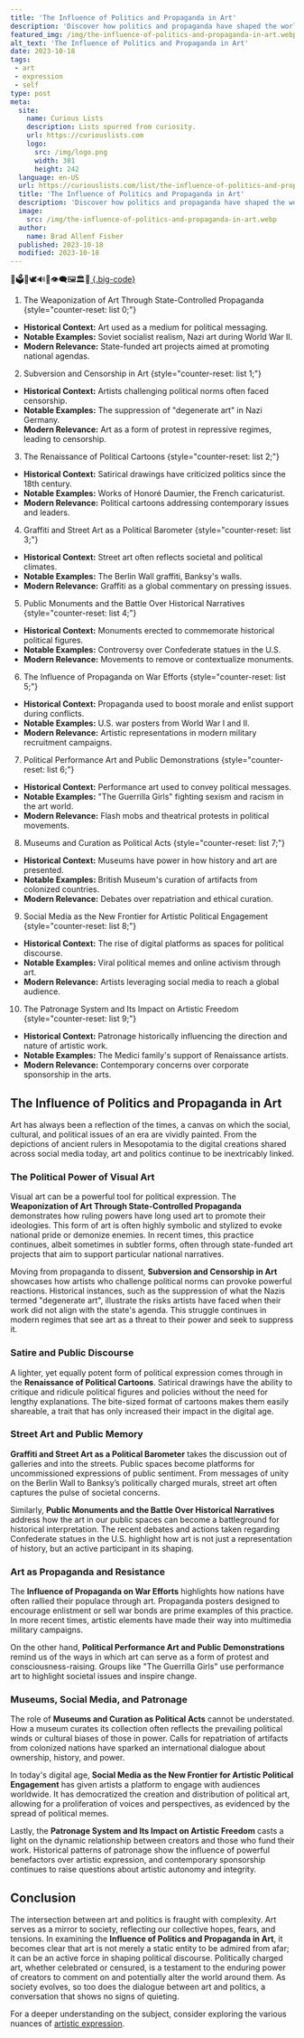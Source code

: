 ```yaml
---
title: 'The Influence of Politics and Propaganda in Art'
description: 'Discover how politics and propaganda have shaped the world of art throughout history, revealing intriguing connections and sparking curious minds.'
featured_img: /img/the-influence-of-politics-and-propaganda-in-art.webp
alt_text: 'The Influence of Politics and Propaganda in Art'
date: 2023-10-18
tags:
 - art
 - expression
 - self
type: post
meta:
  site:
    name: Curious Lists
    description: Lists spurred from curiosity.
    url: https://curiouslists.com
    logo:
      src: /img/logo.png
      width: 301
      height: 242
  language: en-US
  url: https://curiouslists.com/list/the-influence-of-politics-and-propaganda-in-art
  title: 'The Influence of Politics and Propaganda in Art'
  description: 'Discover how politics and propaganda have shaped the world of art throughout history, revealing intriguing connections and sparking curious minds.'
  image:
    src: /img/the-influence-of-politics-and-propaganda-in-art.webp
  author:
    name: Brad Allenf Fisher
  published: 2023-10-18
  modified: 2023-10-18
---
```



🎨🗳️📰🕊️🔊💭👁️‍🗨️🖼️🏛️🤔[  {.big-code}](https://curiouslists.com/list/artistic-expression-in-music-the-language-beyond-words)

1. The Weaponization of Art Through State-Controlled Propaganda {style="counter-reset: list 0;"}
  - **Historical Context:** Art used as a medium for political messaging.
  - **Notable Examples:** Soviet socialist realism, Nazi art during World War II.
  - **Modern Relevance:** State-funded art projects aimed at promoting national agendas.

2. Subversion and Censorship in Art {style="counter-reset: list 1;"}
  - **Historical Context:** Artists challenging political norms often faced censorship.
  - **Notable Examples:** The suppression of "degenerate art" in Nazi Germany.
  - **Modern Relevance:** Art as a form of protest in repressive regimes, leading to censorship.

3. The Renaissance of Political Cartoons {style="counter-reset: list 2;"}
  - **Historical Context:** Satirical drawings have criticized politics since the 18th century.
  - **Notable Examples:** Works of Honoré Daumier, the French caricaturist.
  - **Modern Relevance:** Political cartoons addressing contemporary issues and leaders.

4. Graffiti and Street Art as a Political Barometer {style="counter-reset: list 3;"}
  - **Historical Context:** Street art often reflects societal and political climates.
  - **Notable Examples:** The Berlin Wall graffiti, Banksy's walls.
  - **Modern Relevance:** Graffiti as a global commentary on pressing issues.

5. Public Monuments and the Battle Over Historical Narratives {style="counter-reset: list 4;"}
  - **Historical Context:** Monuments erected to commemorate historical political figures.
  - **Notable Examples:** Controversy over Confederate statues in the U.S.
  - **Modern Relevance:** Movements to remove or contextualize monuments.

6. The Influence of Propaganda on War Efforts {style="counter-reset: list 5;"}
  - **Historical Context:** Propaganda used to boost morale and enlist support during conflicts.
  - **Notable Examples:** U.S. war posters from World War I and II.
  - **Modern Relevance:** Artistic representations in modern military recruitment campaigns.

7. Political Performance Art and Public Demonstrations {style="counter-reset: list 6;"}
  - **Historical Context:** Performance art used to convey political messages.
  - **Notable Examples:** "The Guerrilla Girls" fighting sexism and racism in the art world.
  - **Modern Relevance:** Flash mobs and theatrical protests in political movements.

8. Museums and Curation as Political Acts {style="counter-reset: list 7;"}
  - **Historical Context:** Museums have power in how history and art are presented.
  - **Notable Examples:** British Museum's curation of artifacts from colonized countries.
  - **Modern Relevance:** Debates over repatriation and ethical curation.

9. Social Media as the New Frontier for Artistic Political Engagement {style="counter-reset: list 8;"}
  - **Historical Context:** The rise of digital platforms as spaces for political discourse.
  - **Notable Examples:** Viral political memes and online activism through art.
  - **Modern Relevance:** Artists leveraging social media to reach a global audience.

10. The Patronage System and Its Impact on Artistic Freedom {style="counter-reset: list 9;"}
  - **Historical Context:** Patronage historically influencing the direction and nature of artistic work.
  - **Notable Examples:** The Medici family's support of Renaissance artists.
  - **Modern Relevance:** Contemporary concerns over corporate sponsorship in the arts.


The Influence of Politics and Propaganda in Art
---

Art has always been a reflection of the times, a canvas on which the social, cultural, and political issues of an era are vividly painted. From the depictions of ancient rulers in Mesopotamia to the digital creations shared across social media today, art and politics continue to be inextricably linked. 

### The Political Power of Visual Art

Visual art can be a powerful tool for political expression. The **Weaponization of Art Through State-Controlled Propaganda** demonstrates how ruling powers have long used art to promote their ideologies. This form of art is often highly symbolic and stylized to evoke national pride or demonize enemies. In recent times, this practice continues, albeit sometimes in subtler forms, often through state-funded art projects that aim to support particular national narratives.

Moving from propaganda to dissent, **Subversion and Censorship in Art** showcases how artists who challenge political norms can provoke powerful reactions. Historical instances, such as the suppression of what the Nazis termed "degenerate art", illustrate the risks artists have faced when their work did not align with the state's agenda. This struggle continues in modern regimes that see art as a threat to their power and seek to suppress it.

### Satire and Public Discourse

A lighter, yet equally potent form of political expression comes through in the **Renaissance of Political Cartoons**. Satirical drawings have the ability to critique and ridicule political figures and policies without the need for lengthy explanations. The bite-sized format of cartoons makes them easily shareable, a trait that has only increased their impact in the digital age.

### Street Art and Public Memory

**Graffiti and Street Art as a Political Barometer** takes the discussion out of galleries and into the streets. Public spaces become platforms for uncommissioned expressions of public sentiment. From messages of unity on the Berlin Wall to Banksy’s politically charged murals, street art often captures the pulse of societal concerns.

Similarly, **Public Monuments and the Battle Over Historical Narratives** address how the art in our public spaces can become a battleground for historical interpretation. The recent debates and actions taken regarding Confederate statues in the U.S. highlight how art is not just a representation of history, but an active participant in its shaping.

### Art as Propaganda and Resistance

The **Influence of Propaganda on War Efforts** highlights how nations have often rallied their populace through art. Propaganda posters designed to encourage enlistment or sell war bonds are prime examples of this practice. In more recent times, artistic elements have made their way into multimedia military campaigns.

On the other hand, **Political Performance Art and Public Demonstrations** remind us of the ways in which art can serve as a form of protest and consciousness-raising. Groups like "The Guerrilla Girls" use performance art to highlight societal issues and inspire change.

### Museums, Social Media, and Patronage

The role of **Museums and Curation as Political Acts** cannot be understated. How a museum curates its collection often reflects the prevailing political winds or cultural biases of those in power. Calls for repatriation of artifacts from colonized nations have sparked an international dialogue about ownership, history, and power.

In today's digital age, **Social Media as the New Frontier for Artistic Political Engagement** has given artists a platform to engage with audiences worldwide. It has democratized the creation and distribution of political art, allowing for a proliferation of voices and perspectives, as evidenced by the spread of political memes.

Lastly, the **Patronage System and Its Impact on Artistic Freedom** casts a light on the dynamic relationship between creators and those who fund their work. Historical patterns of patronage show the influence of powerful benefactors over artistic expression, and contemporary sponsorship continues to raise questions about artistic autonomy and integrity.

Conclusion
---

The intersection between art and politics is fraught with complexity. Art serves as a mirror to society, reflecting our collective hopes, fears, and tensions. In examining the **Influence of Politics and Propaganda in Art**, it becomes clear that art is not merely a static entity to be admired from afar; it can be an active force in shaping political discourse. Politically charged art, whether celebrated or censured, is a testament to the enduring power of creators to comment on and potentially alter the world around them. As society evolves, so too does the dialogue between art and politics, a conversation that shows no signs of quieting. 

For a deeper understanding on the subject, consider exploring the various nuances of [artistic expression](https://www.rep.routledge.com/articles/thematic/artistic-expression/v-1/sections/expression-theory).